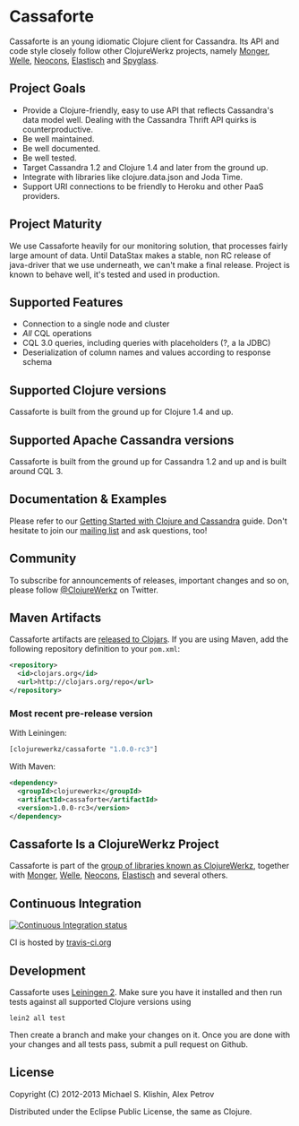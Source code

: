 # Cassaforte

Cassaforte is an young idiomatic Clojure client for Cassandra.
Its API and code style closely follow other ClojureWerkz projects, namely [Monger](https://clojuremongodb.info), [Welle](https://clojureriak.info),
[Neocons](https://clojureneo4j.info), [Elastisch](https://clojureelasticsearch.info) and [Spyglass](https://clojurememcached.info).



## Project Goals

 * Provide a Clojure-friendly, easy to use API that reflects Cassandra's data model well. Dealing with the Cassandra Thrift API quirks is counterproductive.
 * Be well maintained.
 * Be well documented.
 * Be well tested.
 * Target Cassandra 1.2 and Clojure 1.4 and later from the ground up.
 * Integrate with libraries like clojure.data.json and Joda Time.
 * Support URI connections to be friendly to Heroku and other PaaS providers.




## Project Maturity

We use Cassaforte heavily for our monitoring solution, that processes fairly large amount of data.
Until DataStax makes a stable, non RC release of java-driver that we use underneath, we can't make a
final release. Project is known to behave well, it's tested and used in production.



## Supported Features

 * Connection to a single node and cluster
 * _All_ CQL operations
 * CQL 3.0 queries, including queries with placeholders (?, a la JDBC)
 * Deserialization of column names and values according to response schema



## Supported Clojure versions

Cassaforte is built from the ground up for Clojure 1.4 and up.



## Supported Apache Cassandra versions

Cassaforte is built from the ground up for Cassandra 1.2 and up and is built around CQL 3.



## Documentation & Examples

Please refer to our [Getting Started with Clojure and Cassandra](http://clojurecassandra.info/articles/getting_started.html) guide.
Don't hesitate to join our [mailing list](https://groups.google.com/forum/?fromgroups#!forum/clojure-cassandra) and ask questions, too!



## Community

To subscribe for announcements of releases, important changes and so on, please follow
[@ClojureWerkz](https://twitter.com/#!/clojurewerkz) on Twitter.



## Maven Artifacts

Cassaforte artifacts are [released to Clojars](https://clojars.org/clojurewerkz/cassaforte). If you are using Maven, add the following repository
definition to your `pom.xml`:

``` xml
<repository>
  <id>clojars.org</id>
  <url>http://clojars.org/repo</url>
</repository>
```

### Most recent pre-release version

With Leiningen:

```clojure
[clojurewerkz/cassaforte "1.0.0-rc3"]
```

With Maven:

```xml
<dependency>
  <groupId>clojurewerkz</groupId>
  <artifactId>cassaforte</artifactId>
  <version>1.0.0-rc3</version>
</dependency>
```



## Cassaforte Is a ClojureWerkz Project

Cassaforte is part of the [group of libraries known as ClojureWerkz](http://clojurewerkz.org), together with
[Monger](https://clojuremongodb.info), [Welle](https://clojureriak.info), [Neocons](https://clojureneo4j.info),
[Elastisch](https://clojureelasticsearch.info) and several others.



## Continuous Integration

[![Continuous Integration status](https://secure.travis-ci.org/clojurewerkz/cassaforte.png)](http://travis-ci.org/clojurewerkz/cassaforte)

CI is hosted by [travis-ci.org](http://travis-ci.org)


## Development

Cassaforte uses [Leiningen 2](https://github.com/technomancy/leiningen/blob/master/doc/TUTORIAL.md). Make
sure you have it installed and then run tests against all supported Clojure versions using

```
lein2 all test
```

Then create a branch and make your changes on it. Once you are done with your changes and all
tests pass, submit a pull request on Github.



## License

Copyright (C) 2012-2013 Michael S. Klishin, Alex Petrov

Distributed under the Eclipse Public License, the same as Clojure.
